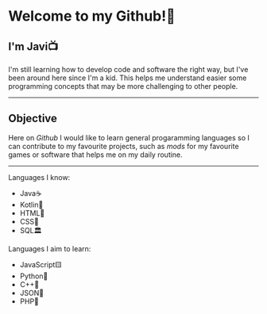 # **Welcome to my Github!💫**

 ## I'm Javi📺
I'm still learning how to develop code and software the right way, but I've been around here since I'm a kid. This helps me understand easier some programming concepts that may be more challenging to other people.
***
 ## Objective
Here on _Github_ I would like to learn general progaramming languages so I can contribute to my favourite projects, such as _mods_ for my favourite games or software that helps me on my daily routine.
***

Languages I know:
- Java☕
- Kotlin📱
- HTML📃
- CSS🌈
- SQL🏛️

Languages I aim to learn:
- JavaScript🟨
- Python🐍
- C++🔢
- JSON📕
- PHP🐘

